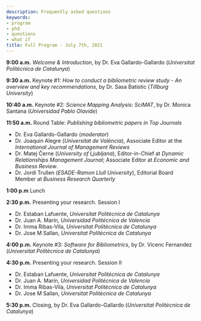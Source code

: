 ```yaml
---
description: Frequently asked questions
keywords:
- program
- phd
- questions
- what if
title: Full Program - July 7th, 2021
---
```


**9:00 a.m.**  *Welcome & Introduction*, by Dr. Eva Gallardo-Gallardo (*Universitat Politècnica de Catalunya*)

**9:30 a.m.**  Keynote #1: *How to conduct a bibliometric review study - An overview and key recommendations*, by Dr. Sasa Batistic (*Tillburg University*)

**10:40 a.m.** Keynote #2: *Science Mapping Analysis: SciMAT*, by Dr. Monica Santana (*Universidad Pablo Olavide*)

**11:50 a.m.** Round Table: *Publishing bibliometric papers in Top Journals*  
* Dr. Eva Gallardo-Gallardo (*moderator*)
* Dr. Joaquin Alegre (*Universitat de València*), Associate Editor at the *International Journal of Management Reviews*
* Dr. Matej Černe (*University of Ljubljana*), Editor-in-Chief at *Dynamic Relationships Management Journal*; Associate Editor at *Economic and Business Review*.
* Dr. Jordi Trullen (*ESADE-Ramon Llull University*), Editorial Board Member at *Business Research Quarterly*


**1:00 p.m** Lunch

**2:30 p.m.** Presenting your research. Session I
* Dr. Estaban Lafuente, *Universitat Politècnica de Catalunya*
* Dr. Juan A. Marín, *Universidad Politécnica de Valencia*
* Dr. Imma Ribas-Vila, *Universitat Politècnica de Catalunya*
* Dr. Jose M Sallan, *Universitat Politècnica de Catalunya*

**4:00 p.m.** Keynote #3: *Software for Bibliometrics*, by Dr. Vicenc Fernandez (*Universitat Politècnica de Catalunya*)

**4:30 p.m.** Presenting your research. Session II
* Dr. Estaban Lafuente, *Universitat Politècnica de Catalunya*
* Dr. Juan A. Marín, *Universidad Politécnica de Valencia*
* Dr. Imma Ribas-Vila, *Universitat Politècnica de Catalunya*
* Dr. Jose M Sallan, *Universitat Politècnica de Catalunya*

**5:30 p.m.** Closing, by Dr. Eva Gallardo-Gallardo (*Universitat Politècnica de Catalunya*)


